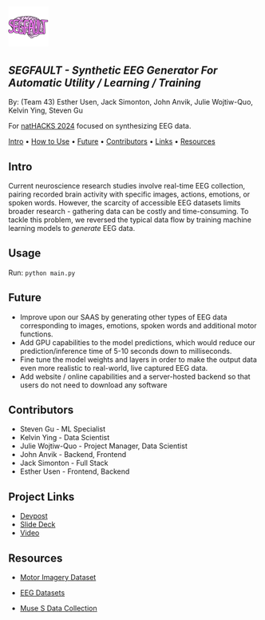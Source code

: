 
## <img src="https://github.com/Jewels2001/cognitive_coders/blob/main/brandkit/cognitive_coders_segfault3.png" width="80">
## _SEGFAULT - Synthetic EEG Generator For Automatic Utility / Learning / Training_
By: (Team 43) Esther Usen, Jack Simonton, John Anvik, Julie Wojtiw-Quo, Kelvin Ying, Steven Gu

For [natHACKS 2024](https://nathacks-2024.devpost.com) focused on synthesizing EEG data.

<a href="#intro">Intro</a> •
  <a href="#usage">How to Use</a> •
  <a href="#future">Future</a> •
  <a href="#contributors">Contributors</a> •
  <a href="#project-links">Links</a> •
  <a href="#resources">Resources</a> </p>

## Intro
Current neuroscience research studies involve real-time EEG collection, pairing recorded brain activity with specific images, actions, emotions, or spoken words. However, the scarcity of accessible EEG datasets limits broader research - gathering data can be costly and time-consuming. To tackle this problem, we reversed the typical data flow by training machine learning models to *generate* EEG data.

## Usage
Run: `python main.py`

## Future
 - Improve upon our SAAS by generating other types of EEG data corresponding to images, emotions, spoken words and additional motor functions.
 - Add GPU capabilities to the model predictions, which would reduce our prediction/inference time of 5-10 seconds down to milliseconds.
 - Fine tune the model weights and layers in order to make the output data even more realistic to real-world, live captured EEG data.
 - Add website / online capabilities and a server-hosted backend so that users do not need to download any software 



## Contributors
- Steven Gu - ML Specialist
- Kelvin Ying - Data Scientist
- Julie Wojtiw-Quo - Project Manager, Data Scientist
- John Anvik - Backend, Frontend
- Jack Simonton - Full Stack
- Esther Usen - Frontend, Backend

## Project Links
- [Devpost](https://devpost.com/software/cognitive-coders-eeggen)
- [Slide Deck](https://docs.google.com/presentation/d/17_FKfP1hAg65Ym8de3GpBkPXMZuvpYwgb4JyQk8Iv0c/edit?usp=sharing)
- [Video](https://youtu.be/qixidQP19nE)

## Resources
- [Motor Imagery Dataset](https://www.kaggle.com/datasets/miguelrcborges/motor-imagery-dataset)
- [EEG Datasets](https://github.com/meagmohit/EEG-Datasets)

- [Muse S Data Collection](https://github.com/alexandrebarachant/muse-lsl)
